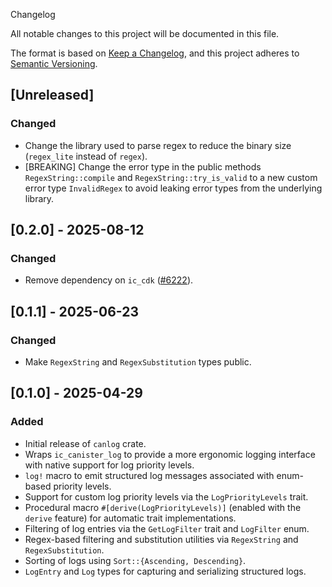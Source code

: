 Changelog

All notable changes to this project will be documented in this file.

The format is based on [Keep a Changelog](https://keepachangelog.com/en/1.1.0/),
and this project adheres to [Semantic Versioning](https://semver.org/spec/v2.0.0.html).

## [Unreleased]

### Changed

- Change the library used to parse regex to reduce the binary size (`regex_lite` instead of `regex`).
- [BREAKING] Change the error type in the public methods `RegexString::compile` and `RegexString::try_is_valid` to a new custom error type `InvalidRegex` to avoid leaking error types from the underlying library.

## [0.2.0] - 2025-08-12

### Changed

- Remove dependency on `ic_cdk` ([#6222](https://github.com/dfinity/ic/pull/6222)).

## [0.1.1] - 2025-06-23

### Changed

- Make `RegexString` and `RegexSubstitution` types public.

## [0.1.0] - 2025-04-29

### Added

- Initial release of `canlog` crate.
- Wraps `ic_canister_log` to provide a more ergonomic logging interface with native support for log priority levels.
- `log!` macro to emit structured log messages associated with enum-based priority levels.
- Support for custom log priority levels via the `LogPriorityLevels` trait.
- Procedural macro `#[derive(LogPriorityLevels)]` (enabled with the `derive` feature) for automatic trait implementations.
- Filtering of log entries via the `GetLogFilter` trait and `LogFilter` enum.
- Regex-based filtering and substitution utilities via `RegexString` and `RegexSubstitution`.
- Sorting of logs using `Sort::{Ascending, Descending}`.
- `LogEntry` and `Log` types for capturing and serializing structured logs.

